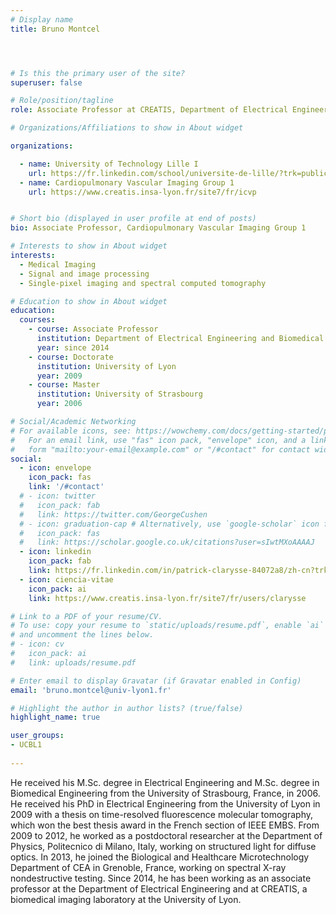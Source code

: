 ```yaml
---
# Display name
title: Bruno Montcel




# Is this the primary user of the site?
superuser: false

# Role/position/tagline
role: Associate Professor at CREATIS, Department of Electrical Engineering and Biomedical Imaging Laboratory, University of Lyon

# Organizations/Affiliations to show in About widget

organizations:

  - name: University of Technology Lille I
    url: https://fr.linkedin.com/school/universite-de-lille/?trk=public_profile_topcard-school 
  - name: Cardiopulmonary Vascular Imaging Group 1
    url: https://www.creatis.insa-lyon.fr/site7/fr/icvp


# Short bio (displayed in user profile at end of posts)
bio: Associate Professor, Cardiopulmonary Vascular Imaging Group 1

# Interests to show in About widget
interests:
  - Medical Imaging
  - Signal and image processing
  - Single-pixel imaging and spectral computed tomography

# Education to show in About widget
education:
  courses:
    - course: Associate Professor
      institution: Department of Electrical Engineering and Biomedical Imaging Laboratory, University of Lyon
      year: since 2014
    - course: Doctorate
      institution: University of Lyon
      year: 2009
    - course: Master
      institution: University of Strasbourg
      year: 2006

# Social/Academic Networking
# For available icons, see: https://wowchemy.com/docs/getting-started/page-builder/#icons
#   For an email link, use "fas" icon pack, "envelope" icon, and a link in the
#   form "mailto:your-email@example.com" or "/#contact" for contact widget.
social:
  - icon: envelope
    icon_pack: fas
    link: '/#contact'
  # - icon: twitter
  #   icon_pack: fab
  #   link: https://twitter.com/GeorgeCushen
  # - icon: graduation-cap # Alternatively, use `google-scholar` icon from `ai` icon pack
  #   icon_pack: fas
  #   link: https://scholar.google.co.uk/citations?user=sIwtMXoAAAAJ
  - icon: linkedin
    icon_pack: fab
    link: https://fr.linkedin.com/in/patrick-clarysse-84072a8/zh-cn?trk=people-guest_people_search-card
  - icon: ciencia-vitae
    icon_pack: ai
    link: https://www.creatis.insa-lyon.fr/site7/fr/users/clarysse 

# Link to a PDF of your resume/CV.
# To use: copy your resume to `static/uploads/resume.pdf`, enable `ai` icons in `params.toml`,
# and uncomment the lines below.
# - icon: cv
#   icon_pack: ai
#   link: uploads/resume.pdf

# Enter email to display Gravatar (if Gravatar enabled in Config)
email: 'bruno.montcel@univ-lyon1.fr'

# Highlight the author in author lists? (true/false)
highlight_name: true

user_groups:
- UCBL1
 
---
```

He received his M.Sc. degree in Electrical Engineering and M.Sc. degree in Biomedical Engineering from the University of Strasbourg, France, in 2006. He received his PhD in Electrical Engineering from the University of Lyon in 2009 with a thesis on time-resolved fluorescence molecular tomography, which won the best thesis award in the French section of IEEE EMBS. From 2009 to 2012, he worked as a postdoctoral researcher at the Department of Physics, Politecnico di Milano, Italy, working on structured light for diffuse optics. In 2013, he joined the Biological and Healthcare Microtechnology Department of CEA in Grenoble, France, working on spectral X-ray nondestructive testing. Since 2014, he has been working as an associate professor at the Department of Electrical Engineering and at CREATIS, a biomedical imaging laboratory at the University of Lyon.

